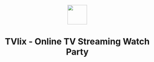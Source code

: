 <p align="center">
  <a href="https://komento.host">
    <img src="public/assets/images/logo.png" height="64">
  </a>
</p>

<h1 align="center">TVlix - Online TV Streaming Watch Party</h1>
